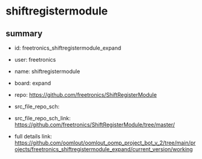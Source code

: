 # shiftregistermodule
 
## summary 
* id: freetronics_shiftregistermodule_expand
* user: freetronics
* name: shiftregistermodule
* board: expand
* repo: https://github.com/freetronics/ShiftRegisterModule



* src_file_repo_sch: 
* src_file_repo_sch_link: https://github.com/freetronics/ShiftRegisterModule/tree/master/
* full details link: https://github.com/oomlout/oomlout_oomp_project_bot_v_2/tree/main/projects/freetronics_shiftregistermodule_expand/current_version/working  






